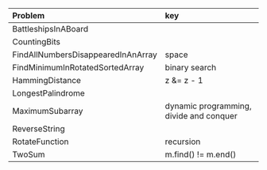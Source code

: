 Problem|key
:-|:-
BattleshipsInABoard | 
CountingBits | 
FindAllNumbersDisappearedInAnArray | space
FindMinimumInRotatedSortedArray | binary search
HammingDistance | z &= z - 1
LongestPalindrome | 
MaximumSubarray | dynamic programming, divide and conquer
ReverseString | 
RotateFunction | recursion
TwoSum | m.find() != m.end()